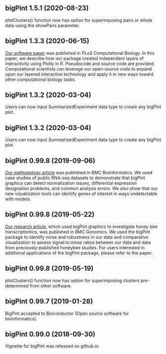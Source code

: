 ## bigPint 1.5.1 (2020-08-23)
plotClusters() function now has option for superimposing pairs or whole data using the showPairs parameter.

## bigPint 1.3.3 (2020-06-15)
[Our software paper](https://doi.org/10.1371/journal.pcbi.1007912) was published in PLoS Computational Biology. In this paper, we describe how our package created independent layers of interactivity using Plotly in R. Pseudocode and source code are provided. Computational scientists can leverage our open-source code to expand upon our layered interactive technology and apply it in new ways toward other computational biology tasks.

## bigPint 1.3.2 (2020-03-04)
Users can now input SummarizedExperiment data type to create any bigPint plot.

## bigPint 1.3.2 (2020-03-04)
Users can now input SummarizedExperiment data type to create any bigPint plot.

## bigPint 0.99.8 (2019-09-06)
[Our methodology article](https://doi.org/10.1186/s12859-019-2968-1) was published in BMC Bioinformatics. We used case studies of public RNA-seq datasets to demonstrate that bigPint graphics can detect normalization issues, differential expression designation problems, and common analysis errors. We also show that our new visualization tools can identify genes of interest in ways undetectable with models.

## bigPint 0.99.8 (2019-05-22)
[Our research article](https://doi.org/10.1186/s12864-019-5767-1), which used bigPint graphics to investigate honey bee transcriptomics, was published in BMC Genomics. We used the bigPint package to identify noise and robustness in our data and comparative visualization to assess signal:to:noise ratios between our data and data from previously-published honeybee studies. For users interested in additional applications of the bigPint package, please refer to the paper.

## bigPint 0.99.8 (2019-05-19)
plotClusters() function now has option for superimposing clusters pre-determined from other software.

## bigPint 0.99.7 (2019-01-28)
BigPint accepted to Bioconductor (Open source software for bioinformatics).

## bigPint 0.99.0 (2018-09-30)
Vignette for bigPint was released on github.io.